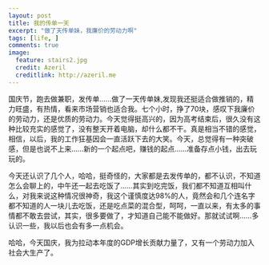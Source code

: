 ```yaml
---
layout: post
title: 我的传单一天
excerpt: "做了天传单妹，我廉价的劳动力啊"
tags: [life, ]
comments: true
image:
  feature: stairs2.jpg
  credit: Azeril
  creditlink: http://azeril.me
---
```


国庆节，跑去做兼职，发传单……做了一天传单妹,发现我还挺适合做推销的，精力旺盛，有热情，看来市场营销也适合我。七个小时，挣了70块，感叹下我廉价的劳动力，还是优质的劳动力。今天觉得挺高兴的，因为高考结束后，很久没有这种比较充实的感觉了，没有整天开着电脑，却什么都不干。真是相当不错的感觉，相信，以后，我的工作狂基因会一直活跃下去的大笑。今天，总觉得有一种突破感，但是也说不上来……新的一个起点吧，赚钱的起点……准备存点小钱，出去玩玩的。

今天还认识了几个人，哈哈，挺奇怪的，大家都是去发传单的，都不认识，不知道怎么会聊上的，中午还一起去吃饭了……其实到吃完饭，我们都不知道互相叫什么，对我来说这种情况很神奇，我这个谨慎度达98%的人，竟然会和几个连名字都不知道的人一块儿去吃饭，还是吃点菜的混合型，呵呵，一直以来，有太多的事情都不敢去尝试，其实，很多要做了，才知道自己能不能做好。那就试试啊……多认识一些，我以后也会有多一点机会。

哈哈，今天国庆，我为拉动本年度的GDP增长贡献力量了，又有一个劳动力加入社会大生产了。